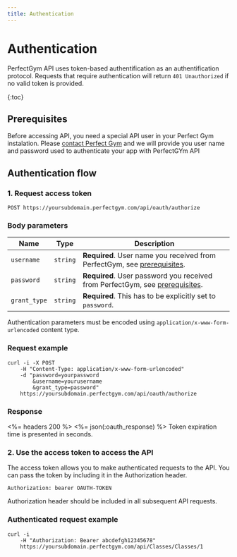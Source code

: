 ```yaml
---
title: Authentication
---
```


# Authentication

PerfectGym API uses token-based authentification as an authentification protocol. 
Requests that require authentication will return `401 Unauthorized` if no valid token
is provided. 

{:toc}


## <a name="prerequisites"></a>Prerequisites

Before accessing API, you need a special API user in your Perfect Gym instalation. 
Please [contact Perfect Gym](mailto:pomoc@perfectgym.com) and we will provide you user name
and password used to authenticate your app with PerfectGYm API



## Authentication flow

### 1. Request access token

	POST https://yoursubdomain.perfectgym.com/api/oauth/authorize


### Body parameters

Name | Type | Description
-----|------|--------------
`username`  |`string` | **Required**. User name you received from PerfectGym, see [prerequisites](#prerequisites).
`password`  |`string` | **Required**. User password you received from PerfectGym, see [prerequisites](#prerequisites).
`grant_type`|`string` | **Required**. This has to be explicitly set to `password`.

Authentication parameters must be encoded using `application/x-www-form-urlencoded` content type.


### Request example

``` command-line
curl -i -X POST 
	-H "Content-Type: application/x-www-form-urlencoded" 
	-d "password=yourpassword
		&username=yourusername
		&grant_type=password" 
	https://yoursubdomain.perfectgym.com/api/oauth/authorize
```


### Response

<%= headers 200 %>
<%= json(:oauth_response) %>
Token expiration time is presented in seconds.



### 2. Use the access token to access the API

The access token allows you to make authenticated requests to the API. 
You can pass the token by including it in the Authorization header.

	Authorization: bearer OAUTH-TOKEN

Authorization header should be included in all subsequent API requests.


### Authenticated request example

``` command-line
curl -i 
	-H "Authorization: Bearer abcdefgh12345678" 	
	https://yoursubdomain.perfectgym.com/api/Classes/Classes/1
```




